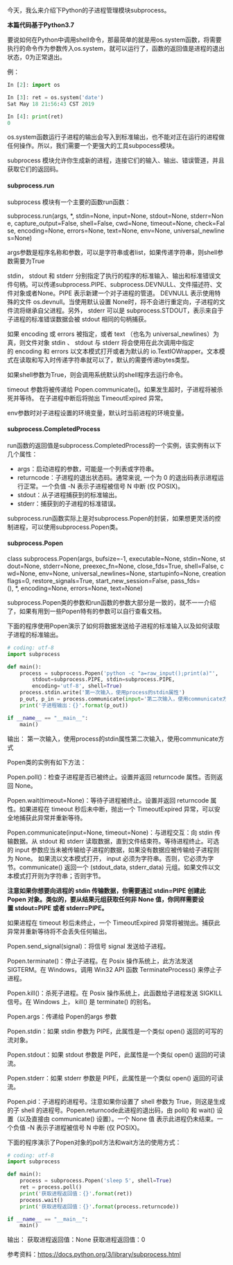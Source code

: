 今天，我么来介绍下Python的子进程管理模块subprocess。

**本篇代码基于Python3.7**

要说如何在Python中调用shell命令，那最简单的就是用os.system函数，将需要执行的命令作为参数传入os.system，就可以运行了，函数的返回值是进程的退出状态，0为正常退出。

例：
```python
In [2]: import os

In [3]: ret = os.system('date')
Sat May 18 21:56:43 CST 2019

In [4]: print(ret)
0
```

os.system函数运行子进程的输出会写入到标准输出，也不能对正在运行的进程做任何操作。所以，我们需要一个更强大的工具subpocess模块。

subprocess 模块允许你生成新的进程，连接它们的输入、输出、错误管道，并且获取它们的返回码。

#### subprocess.run

subprocess 模块有一个主要的函数run函数：

subprocess.run(args, \*, stdin=None, input=None, stdout=None, stderr=None, capture_output=False, shell=False, cwd=None, timeout=None, check=False, encoding=None, errors=None, text=None, env=None, universal_newlines=None)

args参数是程序名称和参数，可以是字符串或者list，如果传递字符串，则shell参数需要为True

stdin， stdout 和 stderr 分别指定了执行的程序的标准输入、输出和标准错误文件句柄。可以传递subprocess.PIPE、subprocess.DEVNULL、文件描述符、文件对象或者None。PIPE 表示新建一个对子进程的管道。 DEVNULL 表示使用特殊的文件 os.devnull。当使用默认设置 None时，将不会进行重定向，子进程的文件流将继承自父进程。另外， stderr 可以是 subprocess.STDOUT，表示来自于子进程的标准错误数据会被 stdout 相同的句柄捕获。

如果 encoding 或 errors 被指定，或者 text （也名为 universal_newlines）为真，则文件对象 stdin 、 stdout 与 stderr 将会使用在此次调用中指定的 encoding 和 errors 以文本模式打开或者为默认的 io.TextIOWrapper。文本模式在读取和写入时传递字符串就可以了，默认的需要传递bytes类型。

如果shell参数为True，则会调用系统默认的shell程序去运行命令。

timeout 参数将被传递给 Popen.communicate()。如果发生超时，子进程将被杀死并等待。 在子进程中断后将抛出 TimeoutExpired 异常。

env参数时对子进程设置的环境变量，默认时当前进程的环境变量。

#### subprocess.CompletedProcess

run函数的返回值是subprocess.CompletedProcess的一个实例，该实例有以下几个属性：
- args：启动进程的参数，可能是一个列表或字符串。
- returncode：子进程的退出状态码。通常来说, 一个为 0 的退出码表示进程运行正常。一个负值 -N 表示子进程被信号 N 中断 (仅 POSIX)。
- stdout：从子进程捕获到的标准输出。
- stderr：捕获到的子进程的标准错误。

subprocess.run函数实际上是对subprocess.Popen的封装，如果想更灵活的控制进程，可以使用subprocess.Popen类。

#### subprocess.Popen

class subprocess.Popen(args, bufsize=-1, executable=None, stdin=None, stdout=None, stderr=None, preexec_fn=None, close_fds=True, shell=False, cwd=None, env=None, universal_newlines=None, startupinfo=None, creationflags=0, restore_signals=True, start_new_session=False, pass_fds=(), \*, encoding=None, errors=None, text=None)

subprocess.Popen类的参数和run函数的参数大部分是一致的，就不一一介绍了，如果有用到一些Popen特有的参数可以自行查看文档。

下面的程序使用Popen演示了如何将数据发送给子进程的标准输入以及如何读取子进程的标准输出。
```python
# coding: utf-8
import subprocess

def main():
    process = subprocess.Popen('python -c "a=raw_input();print(a)"', 
        stdout=subprocess.PIPE, stdin=subprocess.PIPE, 
        encoding='utf-8', shell=True)
    process.stdin.write('第一次输入，使用process的stdin属性')
    p_out, p_in = process.communicate(input='第二次输入，使用communicate方式')
    print('子进程输出：{}'.format(p_out))

if __name__ == "__main__":
    main()
```
输出：
第一次输入，使用process的stdin属性第二次输入，使用communicate方式

Popen类的实例有如下方法：

Popen.poll()：检查子进程是否已被终止。设置并返回 returncode 属性。否则返回 None。

Popen.wait(timeout=None)：等待子进程被终止。设置并返回 returncode 属性。如果进程在 timeout 秒后未中断，抛出一个 TimeoutExpired 异常，可以安全地捕获此异常并重新等待。

Popen.communicate(input=None, timeout=None)：与进程交互：向 stdin 传输数据。从 stdout 和 stderr 读取数据，直到文件结束符。等待进程终止。可选的 input 参数应当未被传输给子进程的数据，如果没有数据应被传输给子进程则为 None。
如果流以文本模式打开， input 必须为字符串。否则，它必须为字节。communicate() 返回一个 (stdout_data, stderr_data) 元组。如果文件以文本模式打开则为字符串；否则字节。

**注意如果你想要向进程的 stdin 传输数据，你需要通过 stdin=PIPE 创建此 Popen 对象。类似的，要从结果元组获取任何非 None 值，你同样需要设置 stdout=PIPE 或者 stderr=PIPE。**

如果进程在 timeout 秒后未终止，一个 TimeoutExpired 异常将被抛出。捕获此异常并重新等待将不会丢失任何输出。

Popen.send_signal(signal)：将信号 signal 发送给子进程。

Popen.terminate()：停止子进程。在 Posix 操作系统上，此方法发送 SIGTERM。在 Windows，调用 Win32 API 函数 TerminateProcess() 来停止子进程。

Popen.kill()：杀死子进程。在 Posix 操作系统上，此函数给子进程发送 SIGKILL 信号。在 Windows 上， kill() 是 terminate() 的别名。

Popen.args：传递给 Popen的args 参数

Popen.stdin：如果 stdin 参数为 PIPE，此属性是一个类似 open() 返回的可写的流对象。

Popen.stdout：如果 stdout 参数是 PIPE，此属性是一个类似 open() 返回的可读流。

Popen.stderr：如果 stderr 参数是 PIPE，此属性是一个类似 open() 返回的可读流。

Popen.pid：子进程的进程号。注意如果你设置了 shell 参数为 True，则这是生成的子 shell 的进程号。Popen.returncode此进程的退出码，由 poll() 和 wait() 设置（以及直接由 communicate() 设置）。一个 None 值 表示此进程仍未结束。一个负值 -N 表示子进程被信号 N 中断 (仅 POSIX)。

下面的程序演示了Popen对象的poll方法和wait方法的使用方式：
```python
# coding: utf-8
import subprocess

def main():
    process = subprocess.Popen('sleep 5', shell=True)
    ret = process.poll()
    print('获取进程返回值：{}'.format(ret))
    process.wait()
    print('获取进程返回值：{}'.format(process.returncode))

if __name__ == "__main__":
    main()
```
输出：
获取进程返回值：None
获取进程返回值：0


参考资料：https://docs.python.org/3/library/subprocess.html







